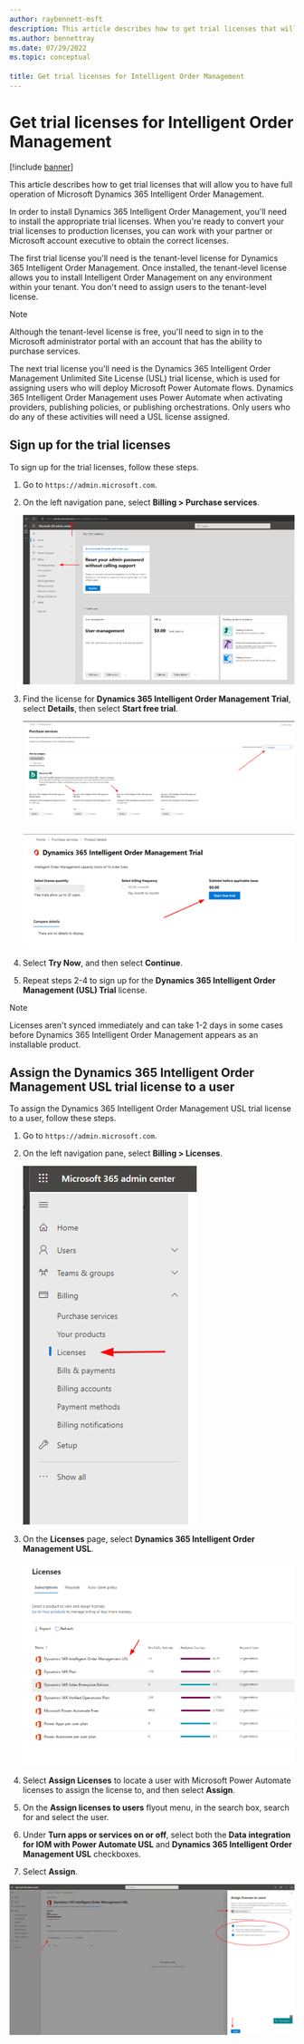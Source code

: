 ```yaml
---
author: raybennett-msft
description: This article describes how to get trial licenses that will allow you to have full operation of Microsoft Dynamics 365 Intelligent Order Management.
ms.author: bennettray
ms.date: 07/29/2022
ms.topic: conceptual

title: Get trial licenses for Intelligent Order Management
---
```

# Get trial licenses for Intelligent Order Management

[!include [banner](includes/banner.md)]

This article describes how to get trial licenses that will allow you to have full operation of Microsoft Dynamics 365 Intelligent Order Management.

In order to install Dynamics 365 Intelligent Order Management, you'll need to install the appropriate trial licenses. When you're ready to convert your trial licenses to production licenses, you can work with your partner or Microsoft account executive to obtain the correct licenses.

The first trial license you'll need is the tenant-level license for Dynamics 365 Intelligent Order Management. Once installed, the tenant-level license allows you to install Intelligent Order Management on any environment within your tenant. You don't need to assign users to the tenant-level license.

> [!NOTE]
> Although the tenant-level license is free, you'll need to sign in to the Microsoft administrator portal with an account that has the ability to purchase services.

The next trial license you'll need is the Dynamics 365 Intelligent Order Management Unlimited Site License (USL) trial license, which is used for assigning users who will deploy Microsoft Power Automate flows. Dynamics 365 Intelligent Order Management uses Power Automate when activating providers, publishing policies, or publishing orchestrations. Only users who do any of these activities will need a USL license assigned.

## Sign up for the trial licenses

To sign up for the trial licenses, follow these steps.

1. Go to `https://admin.microsoft.com`.
1. On the left navigation pane, select **Billing \> Purchase services**.

    ![Screenshot showing Billing > Purchase services navigation.](./media/licensing-iom1.png)

1. Find the license for **Dynamics 365 Intelligent Order Management Trial**, select **Details**, then select **Start free trial**.

    ![Screenshot showing both licenses](./media/licensing-iom2.png)

    ![Screenshot showing Start free trial button](./media/licensing-iom3.png)

1. Select **Try Now**, and then select **Continue**.
1. Repeat steps 2-4 to sign up for the **Dynamics 365 Intelligent Order Management (USL) Trial** license.

> [!NOTE]
> Licenses aren't synced immediately and can take 1-2 days in some cases before Dynamics 365 Intelligent Order Management appears as an installable product.

## Assign the Dynamics 365 Intelligent Order Management USL trial license to a user

To assign the Dynamics 365 Intelligent Order Management USL trial license to a user, follow these steps.

1. Go to `https://admin.microsoft.com`. 
1. On the left navigation pane, select **Billing \> Licenses**.

    ![Screenshot showing navigation to Billing, Licenses](./media/licensing-iom4.png)

1. On the **Licenses** page, select **Dynamics 365 Intelligent Order Management USL**.

    ![Screenshot showing USL to select.](./media/licensing-iom5.png)

1. Select **Assign Licenses** to locate a user with Microsoft Power Automate licenses to assign the license to, and then select **Assign**.
1. On the **Assign licenses to users** flyout menu, in the search box, search for and select the user.
1. Under **Turn apps or services on or off**, select both the **Data integration for IOM with Power Automate USL** and **Dynamics 365 Intelligent Order Management USL** checkboxes.
1. Select **Assign**.

![Screenshot showing options for applying user license.](./media/licensing-iom6.png)
